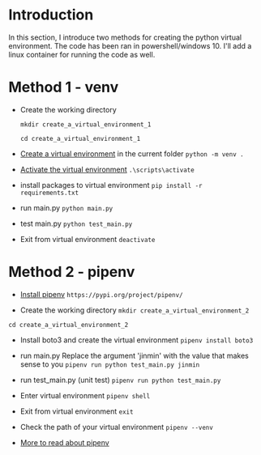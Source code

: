 # Introduction
In this section, I introduce two methods for creating the python virtual environment. The code has been ran in powershell/windows 10. I'll add a linux container for running the code as well. 

# Method 1 - venv
* Create the working directory

    ```mkdir create_a_virtual_environment_1```

    ```cd create_a_virtual_environment_1```

* [Create a virtual environment](https://docs.python.org/3/library/venv.html#creating-virtual-environments) in the current folder
```python -m venv .```

* [Activate the virtual environment](https://docs.python.org/3/library/venv.html)
```.\scripts\activate```

* install packages to virtual environment
```pip install -r requirements.txt```

* run main.py
```python main.py```

* test main.py
```python test_main.py```

* Exit from virtual environment
```deactivate```

# Method 2 - pipenv
* [Install pipenv](https://pypi.org/project/pipenv/)
```https://pypi.org/project/pipenv/```

* Create the working directory
 ```mkdir create_a_virtual_environment_2``` 
    
 ```cd create_a_virtual_environment_2```
    
* Install boto3 and create the virtual environment
```pipenv install boto3```

* run main.py
Replace the argument 'jinmin' with the value that makes sense to you
```pipenv run python test_main.py jinmin```

* run test_main.py (unit test)
```pipenv run python test_main.py```

* Enter virtual environment
```pipenv shell```

* Exit from virtual environment
```exit```

* Check the path of your virtual environment
```pipenv --venv```

* [More to read about pipenv](https://pipenv-fork.readthedocs.io/en/latest/advanced.html)

